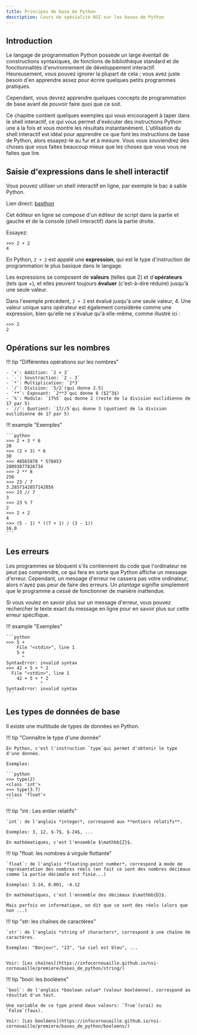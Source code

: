 ```yaml
---
title: Principes de base de Python
description: Cours de spécialité NSI sur les bases de Python
---
```


## Introduction

Le langage de programmation Python possède un large éventail de constructions syntaxiques, de fonctions de bibliothèque standard et de fonctionnalités d'environnement de développement interactif. Heureusement, vous pouvez ignorer la plupart de cela ; vous avez juste besoin d'en apprendre assez pour écrire quelques petits programmes pratiques.

Cependant, vous devrez apprendre quelques concepts de programmation de base avant de pouvoir faire quoi que ce soit.

Ce chapitre contient quelques exemples qui vous encouragent à taper dans le shell interactif, ce qui vous permet d'exécuter des instructions Python une à la fois et vous montre les résultats instantanément. L'utilisation du shell interactif est idéal pour apprendre ce que font les instructions de base de Python, alors essayez-le au fur et à mesure. Vous vous souviendrez des choses que vous faites beaucoup mieux que les choses que vous vous ne faites que lire.

## Saisie d'expressions dans le shell interactif

Vous pouvez utiliser un shell interactif en ligne, par exemple le bac à sable Python.

Lien direct: [basthon](https://console.basthon.fr/)

Cet éditeur en ligne se compose d'un éditeur de script dans la partie et gauche et de la console (shell interactif) dans la partie droite.

Essayez:

```
>>> 2 + 2
4
```

En Python, `2 + 2` est appelé une **expression**, qui est le type d'instruction de programmation le plus basique dans le langage.

Les expressions se composent de **valeurs** (telles que 2) et d'**opérateurs** (tels que +), et elles peuvent toujours **évaluer** (c'est-à-dire réduire) jusqu'à une seule valeur.

Dans l'exemple précédent, `2 + 2` est évalué jusqu'à une seule valeur, 4. Une valeur unique sans opérateur est également considérée comme une expression, bien qu'elle ne s'évalue qu'à elle-même, comme illustré ici :

```
>>> 2
2
```

## Opérations sur les nombres

!!! tip "Différentes opérations sur les nombres"

    - `+`: Addition: `2 + 3`
    - `-`: Soustraction: `2 - 3`
    - `*`: Multiplication: `2*3`
    - `/`: Division: `5/2`(qui donne 2.5)
    - `**`: Exposant: `2**3`qui donne 8 ($2^3$)
    - `%`: Modulo: `17%5` qui donne 2 (reste de la division euclidienne de 17 par 5)
    - `//`: Quotient: `17//5`qui donne 3 (quotient de la division euclidienne de 17 par 5)

!!! example "Exemples"

    ```python
    >>> 2 + 3 * 6
    20
    >>> (2 + 3) * 6
    30
    >>> 48565878 * 578453
    28093077826734
    >>> 2 ** 8
    256
    >>> 23 / 7
    3.2857142857142856
    >>> 23 // 7
    3
    >>> 23 % 7
    2
    >>> 2 + 2
    4
    >>> (5 - 1) * ((7 + 1) / (3 - 1))
    16.0
    ```

## Les erreurs

Les programmes se bloquent s'ils contiennent du code que l'ordinateur ne peut pas comprendre, ce qui fera en sorte que Python affiche un message d'erreur. Cependant, un message d'erreur ne cassera pas votre ordinateur, alors n'ayez pas peur de faire des erreurs. Un _plantage_ signifie simplement que le programme a cessé de fonctionner de manière inattendue.

Si vous voulez en savoir plus sur un message d'erreur, vous pouvez rechercher le texte exact du message en ligne pour en savoir plus sur cette erreur spécifique.

!!! example "Exemples"

    ```python
    >>> 5 +
        File "<stdin>", line 1
        5 +
          ^
    SyntaxError: invalid syntax
    >>> 42 + 5 + * 2
      File "<stdin>", line 1
        42 + 5 + * 2
                 ^
    SyntaxError: invalid syntax
    ```

## Les types de données de base

Il existe une multitude de types de données en Python.

!!! tip "Connaître le type d'une donnée"

    En Python, c'est l'instruction `type`qui permet d'obtenir le type d'une donnée.

    Exemples:

    ```python
    >>> type(2)
    <class 'int'>
    >>> type(3.7)
    <class 'float'>
    ```

!!! tip "int : Les entier relatifs"

    `int`: de l'anglais *integer*, correspond aux **entiers relatifs**.

    Exemples: 3, 12, $-7$, $-24$, ...

    En mathématiques, c'est l'ensemble $\mathbb{Z}$.

!!! tip "float: les nombres à virgule flottante"

    `float`: de l'anglais *floating-point number*, correspond à mode de représentation des nombres réels (en fait ce sont des nombres décimaux comme la partie décimale est finie...)

    Exemples: 3.14, 0.001, -4.12

    En mathématiques, c'est l'ensemble des décimaux $\mathbb{D}$.

    Mais parfois en informatique, on dit que ce sont des réels (alors que non ...)

!!! tip "str: les chaînes de caractères"

    `str`: de l'anglais *string of characters*, correspond à une chaîne de caractères.

    Exemples: "Bonjour", "23", "Le ciel est bleu", ...


    Voir: [Les chaînes](https://infocornouaille.github.io/nsi-cornouaille/premiere/bases_de_python/string/)

!!! tip "bool: les booléens"

    `bool`: de l'anglais *boolean value* (valeur booléenne), correspond au résultat d'un test.

    Une variable de ce type prend deux valeurs: `True`(vrai) ou `False`(faux).

    Voir: [Les booléens](https://infocornouaille.github.io/nsi-cornouaille/premiere/bases_de_python/booleens/)
